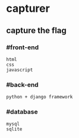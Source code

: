 # capturer
## capture the flag
### #front-end
```
html
css
javascript
```
### #back-end
```
python + django framework
```
### #database
```
mysql
sqlite
```
